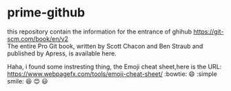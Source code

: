 # prime-github
this repository contain the information for the entrance of ghihub
https://git-scm.com/book/en/v2      
The entire Pro Git book, written by Scott Chacon and Ben Straub and published by Apress, is available here.

Haha, i found some instresting thing, the Emoji cheat sheet,here is the URL:
https://www.webpagefx.com/tools/emoji-cheat-sheet/
 :bowtie:
 :smile:
 :simple smile:
 :laughing:
 :blush:
  :smiley:
